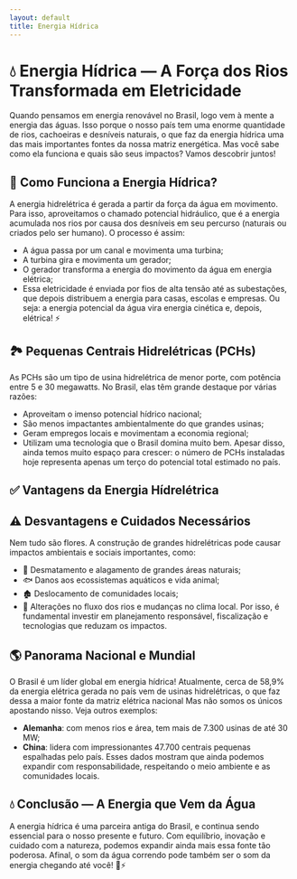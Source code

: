 ```yaml
---
layout: default
title: Energia Hídrica
---
```


# **💧 Energia Hídrica — A Força dos Rios Transformada em Eletricidade**

Quando pensamos em energia renovável no Brasil, logo vem à mente a energia das águas. Isso porque o nosso país tem uma enorme quantidade de rios, cachoeiras e desníveis naturais, o que faz da energia hídrica uma das mais importantes fontes da nossa matriz energética. Mas você sabe como ela funciona e quais são seus impactos? Vamos descobrir juntos!

## **🌊 Como Funciona a Energia Hídrica?**

A energia hidrelétrica é gerada a partir da força da água em movimento. Para isso, aproveitamos o chamado potencial hidráulico, que é a energia acumulada nos rios por causa dos desníveis em seu percurso (naturais ou criados pelo ser humano).
O processo é assim:
* A água passa por um canal e movimenta uma turbina;
* A turbina gira e movimenta um gerador;
* O gerador transforma a energia do movimento da água em energia elétrica;
* Essa eletricidade é enviada por fios de alta tensão até as subestações, que depois distribuem a energia para casas, escolas e empresas.
  Ou seja: a energia potencial da água vira energia cinética e, depois, elétrica! ⚡

## **🏞️ Pequenas Centrais Hidrelétricas (PCHs)**

As PCHs são um tipo de usina hidrelétrica de menor porte, com potência entre 5 e 30 megawatts. No Brasil, elas têm grande destaque por várias razões:
* Aproveitam o imenso potencial hídrico nacional;
* São menos impactantes ambientalmente do que grandes usinas;
* Geram empregos locais e movimentam a economia regional;
* Utilizam uma tecnologia que o Brasil domina muito bem.
  Apesar disso, ainda temos muito espaço para crescer: o número de PCHs instaladas hoje representa apenas um terço do potencial total estimado no país.

## **✅ Vantagens da Energia Hídrelétrica**

## **⚠️ Desvantagens e Cuidados Necessários**

Nem tudo são flores. A construção de grandes hidrelétricas pode causar impactos ambientais e sociais importantes, como:
* 🌳 Desmatamento e alagamento de grandes áreas naturais;
* 🐟 Danos aos ecossistemas aquáticos e vida animal;
* 🏚️ Deslocamento de comunidades locais;
* 🔄 Alterações no fluxo dos rios e mudanças no clima local.
  Por isso, é fundamental investir em planejamento responsável, fiscalização e tecnologias que reduzam os impactos.

## **🌎 Panorama Nacional e Mundial**

O Brasil é um líder global em energia hídrica! Atualmente, cerca de 58,9% da energia elétrica gerada no país vem de usinas hidrelétricas, o que faz dessa a maior fonte da matriz elétrica nacional
Mas não somos os únicos apostando nisso. Veja outros exemplos:
* **Alemanha**: com menos rios e área, tem mais de 7.300 usinas de até 30 MW;
* **China**: lidera com impressionantes 47.700 centrais pequenas espalhadas pelo país.
  Esses dados mostram que ainda podemos expandir com responsabilidade, respeitando o meio ambiente e as comunidades locais.

## **💧 Conclusão — A Energia que Vem da Água**
A energia hídrica é uma parceira antiga do Brasil, e continua sendo essencial para o nosso presente e futuro. Com equilíbrio, inovação e cuidado com a natureza, podemos expandir ainda mais essa fonte tão poderosa.
Afinal, o som da água correndo pode também ser o som da energia chegando até você! 🌊⚡



  
